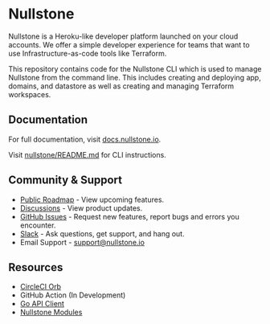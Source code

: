 # Nullstone

Nullstone is a Heroku-like developer platform launched on your cloud accounts.
We offer a simple developer experience for teams that want to use Infrastructure-as-code tools like Terraform.

This repository contains code for the Nullstone CLI which is used to manage Nullstone from the command line.
This includes creating and deploying app, domains, and datastore as well as creating and managing Terraform workspaces.

## Documentation

For full documentation, visit [docs.nullstone.io](https://docs.nullstone.io).

Visit [nullstone/README.md](nullstone/README.md) for CLI instructions.

## Community & Support

- [Public Roadmap](https://github.com/orgs/nullstone-io/projects/1/views/1) - View upcoming features.
- [Discussions](https://github.com/nullstone-io/nullstone/discussions) - View product updates.
- [GitHub Issues](https://github.com/nullstone-io/nullstone/issues) - Request new features, report bugs and errors you encounter.
- [Slack](https://join.slack.com/t/nullstone-community/signup) - Ask questions, get support, and hang out.
- Email Support - support@nullstone.io

## Resources

- [CircleCI Orb](https://github.com/nullstone-io/nullstone-orb)
- GitHub Action (In Development)
- [Go API Client](https://github.com/nullstone-io/go-api-client)
- [Nullstone Modules](https://github.com/nullstone-modules)
